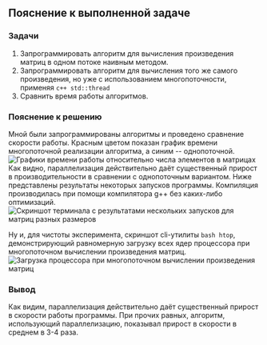 ## Пояснение к выполненной задаче

### Задачи
1. Запрограммировать алгоритм для вычисления произведения матриц в одном потоке наивным методом.
2. Запрограммировать алгоритм для вычисления того же самого произведения, но уже с использованием многопоточности, применяя
```с++ std::thread```
3. Сравнить время работы алгоритмов.

### Пояснение к решению
Мной были запрограммированы алгоритмы и проведено сравнение скорости работы. Красным цветом показан график времени многопоточной реализации алгоритма, а синим -- однопоточной.
![Графики времени работы относительно числа элементов в матрицах](./images/graphs.png)
Как видно, параллелизация действительно даёт существенный прирост в производительности в сравнении с однопоточным вариантом. Ниже представлены результаты некоторых запусков программы. Компиляция производилась при помощи компилятора g++ без каких-либо оптимизаций.
![Скриншот терминала с результатами нескольких запусков для матриц разных размеров](./images/code.png) 

Ну и, для чистоты эксперимента, скриншот cli-утилиты ```bash htop```, демонстрирующий равномерную загрузку всех ядер процессора при многопоточном вычислении произведения матриц.
![Загрузка процессора при многопоточном вычислении произведения матриц](./images/load.png)
### Вывод
Как видим, параллелизация действительно даёт существенный прирост в скорости работы программы. При прочих равных, алгоритм, использующий параллелизацию, показывал прирост в скорости в среднем в 3-4 раза.
